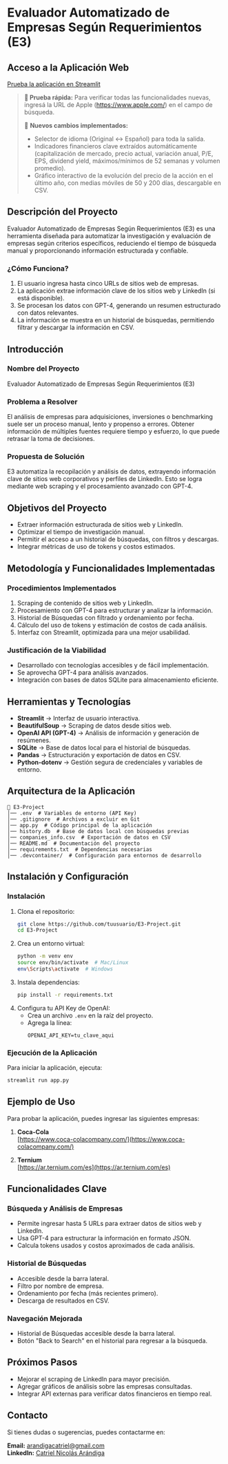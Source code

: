 # Evaluador Automatizado de Empresas Según Requerimientos (E3)

## Acceso a la Aplicación Web
[Prueba la aplicación en Streamlit](https://iapromptv-a-zwb2njyedpj9rrsspqtj43.streamlit.app/)

> **🧪 Prueba rápida:** Para verificar todas las funcionalidades nuevas, ingresá la URL de Apple (https://www.apple.com/) en el campo de búsqueda.  
> 
> 🚀 **Nuevos cambios implementados:**  
> - Selector de idioma (Original ↔ Español) para toda la salida.  
> - Indicadores financieros clave extraídos automáticamente (capitalización de mercado, precio actual, variación anual, P/E, EPS, dividend yield, máximos/mínimos de 52 semanas y volumen promedio).  
> - Gráfico interactivo de la evolución del precio de la acción en el último año, con medias móviles de 50 y 200 días, descargable en CSV.  

## Descripción del Proyecto

Evaluador Automatizado de Empresas Según Requerimientos (E3) es una herramienta diseñada para automatizar la investigación y evaluación de empresas según criterios específicos, reduciendo el tiempo de búsqueda manual y proporcionando información estructurada y confiable.

### ¿Cómo Funciona?
1. El usuario ingresa hasta cinco URLs de sitios web de empresas.
2. La aplicación extrae información clave de los sitios web y LinkedIn (si está disponible).
3. Se procesan los datos con GPT-4, generando un resumen estructurado con datos relevantes.
4. La información se muestra en un historial de búsquedas, permitiendo filtrar y descargar la información en CSV.

## Introducción

### Nombre del Proyecto
Evaluador Automatizado de Empresas Según Requerimientos (E3)

### Problema a Resolver
El análisis de empresas para adquisiciones, inversiones o benchmarking suele ser un proceso manual, lento y propenso a errores. Obtener información de múltiples fuentes requiere tiempo y esfuerzo, lo que puede retrasar la toma de decisiones.

### Propuesta de Solución
E3 automatiza la recopilación y análisis de datos, extrayendo información clave de sitios web corporativos y perfiles de LinkedIn. Esto se logra mediante web scraping y el procesamiento avanzado con GPT-4.

## Objetivos del Proyecto
- Extraer información estructurada de sitios web y LinkedIn.
- Optimizar el tiempo de investigación manual.
- Permitir el acceso a un historial de búsquedas, con filtros y descargas.
- Integrar métricas de uso de tokens y costos estimados.

## Metodología y Funcionalidades Implementadas

### Procedimientos Implementados
1. Scraping de contenido de sitios web y LinkedIn.
2. Procesamiento con GPT-4 para estructurar y analizar la información.
3. Historial de Búsquedas con filtrado y ordenamiento por fecha.
4. Cálculo del uso de tokens y estimación de costos de cada análisis.
5. Interfaz con Streamlit, optimizada para una mejor usabilidad.

### Justificación de la Viabilidad
- Desarrollado con tecnologías accesibles y de fácil implementación.
- Se aprovecha GPT-4 para análisis avanzados.
- Integración con bases de datos SQLite para almacenamiento eficiente.

## Herramientas y Tecnologías
- **Streamlit** → Interfaz de usuario interactiva.
- **BeautifulSoup** → Scraping de datos desde sitios web.
- **OpenAI API (GPT-4)** → Análisis de información y generación de resúmenes.
- **SQLite** → Base de datos local para el historial de búsquedas.
- **Pandas** → Estructuración y exportación de datos en CSV.
- **Python-dotenv** → Gestión segura de credenciales y variables de entorno.

## Arquitectura de la Aplicación
```
📂 E3-Project
│── .env  # Variables de entorno (API Key)
│── .gitignore  # Archivos a excluir en Git
│── app.py  # Código principal de la aplicación
│── history.db  # Base de datos local con búsquedas previas
│── companies_info.csv  # Exportación de datos en CSV
│── README.md  # Documentación del proyecto
│── requirements.txt  # Dependencias necesarias
│── .devcontainer/  # Configuración para entornos de desarrollo
```

## Instalación y Configuración

### Instalación
1. Clona el repositorio:
   ```bash
   git clone https://github.com/tuusuario/E3-Project.git
   cd E3-Project
   ```
2. Crea un entorno virtual:
   ```bash
   python -m venv env
   source env/bin/activate  # Mac/Linux
   env\Scripts\activate  # Windows
   ```
3. Instala dependencias:
   ```bash
   pip install -r requirements.txt
   ```
4. Configura tu API Key de OpenAI:
   - Crea un archivo `.env` en la raíz del proyecto.
   - Agrega la línea:
     ```plaintext
     OPENAI_API_KEY=tu_clave_aqui
     ```

### Ejecución de la Aplicación
Para iniciar la aplicación, ejecuta:
```bash
streamlit run app.py
```

## Ejemplo de Uso
Para probar la aplicación, puedes ingresar las siguientes empresas:

1. **Coca-Cola**  
   [https://www.coca-colacompany.com/](https://www.coca-colacompany.com/)  
   
2. **Ternium**  
   [https://ar.ternium.com/es](https://ar.ternium.com/es)  

## Funcionalidades Clave

### Búsqueda y Análisis de Empresas
- Permite ingresar hasta 5 URLs para extraer datos de sitios web y LinkedIn.
- Usa GPT-4 para estructurar la información en formato JSON.
- Calcula tokens usados y costos aproximados de cada análisis.

### Historial de Búsquedas
- Accesible desde la barra lateral.
- Filtro por nombre de empresa.
- Ordenamiento por fecha (más recientes primero).
- Descarga de resultados en CSV.

### Navegación Mejorada
- Historial de Búsquedas accesible desde la barra lateral.
- Botón "Back to Search" en el historial para regresar a la búsqueda.

## Próximos Pasos
- Mejorar el scraping de LinkedIn para mayor precisión.
- Agregar gráficos de análisis sobre las empresas consultadas.
- Integrar API externas para verificar datos financieros en tiempo real.

## Contacto
Si tienes dudas o sugerencias, puedes contactarme en:

**Email:** [arandigacatriel@gmail.com](mailto:arandigacatriel@gmail.com)  
**LinkedIn:** [Catriel Nicolás Arándiga](https://www.linkedin.com/in/catriel-nicolas-arandiga)

